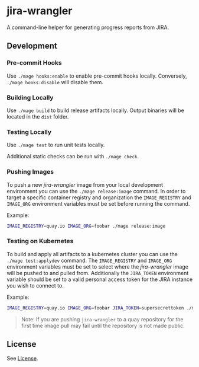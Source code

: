 # jira-wrangler

A command-line helper for generating progress reports from JIRA.

## Development

### Pre-commit Hooks

Use `./mage hooks:enable` to enable pre-commit hooks locally.
Conversely, `./mage hooks:disable` will disable them.

### Building Locally

Use `./mage build` to build release artifacts locally.
Output binaries will be located in the `dist` folder.

### Testing Locally

Use `./mage test` to run unit tests locally.

Additional static checks can be run with `./mage check`.

### Pushing Images

To push a new _jira-wrangler_ image from your local development environment
you can use the `./mage release:image` command. In order to target a specific
container registry and organization the `IMAGE_REGISTRY` and `IMAGE_ORG`
environment variables must be set before running the command.

Example:

```sh
IMAGE_REGISTRY=quay.io IMAGE_ORG=foobar ./mage release:image
```

### Testing on Kubernetes

To build and apply all artifacts to a kubernetes cluster you can use the
`./mage test:applydev` command. The `IMAGE_REGISTRY` and `IMAGE_ORG`
environment variables must be set to select where the _jira-wrangler_
image will be pushed to and pulled from. Additionally the `JIRA_TOKEN`
environment variable should be set to a valid personal access token
for the JIRA instance you wish to connect to.

Example:

```sh
IMAGE_REGISTRY=quay.io IMAGE_ORG=foobar JIRA_TOKEN=supersecrettoken ./mage test:applydev
```

> Note: If you are pushing `jira-wrangler` to a quay repository for the first time
> image pull may fail until the repository is not made public.

## License

See [License](LICENSE).
